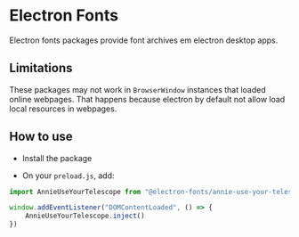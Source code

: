 # Electron Fonts

Electron fonts packages provide font archives em electron desktop apps.

## Limitations

These packages may not work in `BrowserWindow` instances that loaded online webpages. That happens because electron by default not allow load local resources in webpages.

## How to use

* Install the package

* On your `preload.js`, add:

```ts
import AnnieUseYourTelescope from "@electron-fonts/annie-use-your-telescope"

window.addEventListener("DOMContentLoaded", () => {
    AnnieUseYourTelescope.inject()
})
```